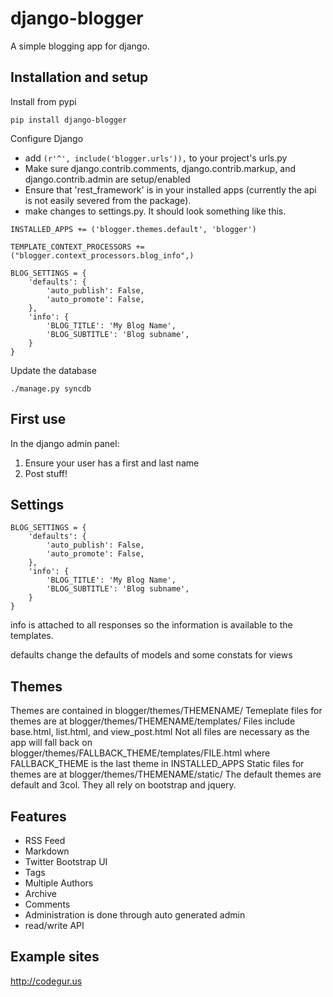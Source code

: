 django-blogger
===============

A simple blogging app for django.

Installation and setup
----------------------
Install from pypi

```
pip install django-blogger
```

Configure Django
* add ```(r'^', include('blogger.urls')),``` to your project's urls.py
* Make sure django.contrib.comments, django.contrib.markup, and django.contrib.admin are setup/enabled
* Ensure that 'rest_framework' is in your installed apps (currently the api is not easily severed from the package). 
* make changes to settings.py.  It should look something like this.


```
INSTALLED_APPS += ('blogger.themes.default', 'blogger')

TEMPLATE_CONTEXT_PROCESSORS += ("blogger.context_processors.blog_info",)

BLOG_SETTINGS = {
    'defaults': {
        'auto_publish': False,
        'auto_promote': False,
    },
    'info': {
        'BLOG_TITLE': 'My Blog Name',
        'BLOG_SUBTITLE': 'Blog subname',
    } 
}
```

Update the database
```
./manage.py syncdb
```

First use
---------
In the django admin panel:

1. Ensure your user has a first and last name
2. Post stuff!


Settings
--------
```
BLOG_SETTINGS = {
    'defaults': {
        'auto_publish': False,
        'auto_promote': False,
    },
    'info': {
        'BLOG_TITLE': 'My Blog Name',
        'BLOG_SUBTITLE': 'Blog subname',
    } 
}
```

info is attached to all responses so the information is available to the templates.

defaults change the defaults of models and some constats for views

Themes
------
Themes are contained in blogger/themes/THEMENAME/
Temeplate files for themes are at blogger/themes/THEMENAME/templates/
Files include base.html, list.html, and view_post.html
Not all files are necessary as the app will fall back on blogger/themes/FALLBACK_THEME/templates/FILE.html where FALLBACK_THEME is the last theme in INSTALLED_APPS
Static files for themes are at blogger/themes/THEMENAME/static/
The default themes are default and 3col.  They all rely on bootstrap and jquery.


Features
--------

* RSS Feed 
* Markdown 
* Twitter Bootstrap UI
* Tags 
* Multiple Authors
* Archive 
* Comments
* Administration is done through auto generated admin
* read/write API

Example sites
-------------
http://codegur.us 
